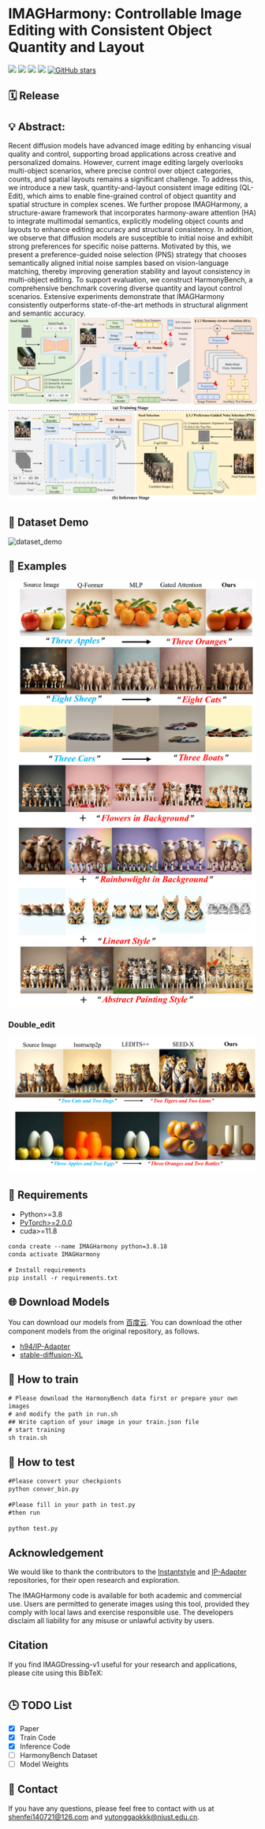 # IMAGHarmony: Controllable Image Editing with Consistent Object Quantity and Layout



<a href=''><img src='https://img.shields.io/badge/Project-Page-green'></a>
<a href=''><img src='https://img.shields.io/badge/Technique-Report-red'></a>
<a href=''><img src='https://img.shields.io/badge/%F0%9F%A4%97%20Hugging%20Face-Model-blue'></a>
<a href=''><img src='https://img.shields.io/badge/Dataset-HarmonyBench-orange'></a>
[![GitHub stars](https://github.com/muzishen/IMAGHarmony?style=social)](https://github.com/muzishen/IMAGHarmony)


## 🗓️ Release








## 💡 Abstract:
Recent diffusion models have advanced image editing by enhancing visual quality and control, supporting broad applications across creative and personalized domains. However, current image editing largely overlooks multi-object scenarios, where precise control over object categories, counts, and spatial layouts remains a significant challenge.
To address this, we introduce a new task, quantity-and-layout consistent image editing (QL-Edit), which aims to enable fine-grained control of object quantity and spatial structure in complex scenes. 
We further propose IMAGHarmony, a structure-aware framework that incorporates harmony-aware attention (HA) to integrate multimodal semantics, explicitly modeling object counts and layouts to enhance editing accuracy and structural consistency.
In addition, we observe that diffusion models are susceptible to initial noise and exhibit strong preferences for specific noise patterns. 
Motivated by this, we present a preference-guided noise selection (PNS) strategy that chooses semantically aligned initial noise samples based on vision-language matching, thereby improving generation stability and layout consistency in multi-object editing.
To support evaluation, we construct HarmonyBench, a comprehensive benchmark covering diverse quantity and layout control scenarios.
Extensive experiments demonstrate that IMAGHarmony consistently outperforms state-of-the-art methods in structural alignment and semantic accuracy.
![architecture](./assets/page1.png)

## 🚀 Dataset Demo

![dataset_demo](./assets/bench.png)
## 🚀 Examples

![results_1](./assets/page3.png)


### Double_edit
![results_2](./assets/page2.png)





## 🔧 Requirements

- Python>=3.8
- [PyTorch>=2.0.0](https://pytorch.org/)
- cuda>=11.8
```
conda create --name IMAGHarmony python=3.8.18
conda activate IMAGHarmony

# Install requirements
pip install -r requirements.txt
```
## 🌐 Download Models

You can download our models from [百度云](). You can download the other component models from the original repository, as follows.
- [h94/IP-Adapter](https://huggingface.co/h94/IP-Adapter)
- [stable-diffusion-XL](https://huggingface.co/stabilityai/stable-diffusion-xl-base-1.0)

## 🚀 How to train
```
# Please download the HarmonyBench data first or prepare your own images
# and modify the path in run.sh
## Write caption of your image in your train.json file 
# start training
sh train.sh
```
## 🚀 How to test
```
#Please convert your checkpionts
python conver_bin.py

#Please fill in your path in test.py
#then run

python test.py
```
## Acknowledgement
We would like to thank the contributors to the [Instantstyle](https://github.com/instantX-research/InstantStyle) and [IP-Adapter](https://github.com/tencent-ailab/IP-Adapter) repositories, for their open research and exploration.

The IMAGHarmony code is available for both academic and commercial use. Users are permitted to generate images using this tool, provided they comply with local laws and exercise responsible use. The developers disclaim all liability for any misuse or unlawful activity by users.
## Citation
If you find IMAGDressing-v1 useful for your research and applications, please cite using this BibTeX:

```bibtex

```
## 🕒 TODO List
- [x] Paper
- [x] Train Code
- [x] Inference Code
- [ ] HarmonyBench Dataset
- [ ] Model Weights
## 📨 Contact
If you have any questions, please feel free to contact with us at shenfei140721@126.com and yutonggaokkk@njust.edu.cn.
